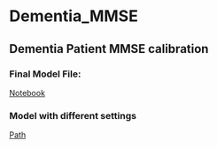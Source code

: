 # Dementia_MMSE

## Dementia Patient MMSE calibration

###  Final Model File: 
[Notebook](dementia_optima/models/mmse_prediction_filleddata_withpreepisode_williamFea_index_final.ipynb)

### Model with different settings
[Path](dementia_optima/diagnosed_pat_classification/)
